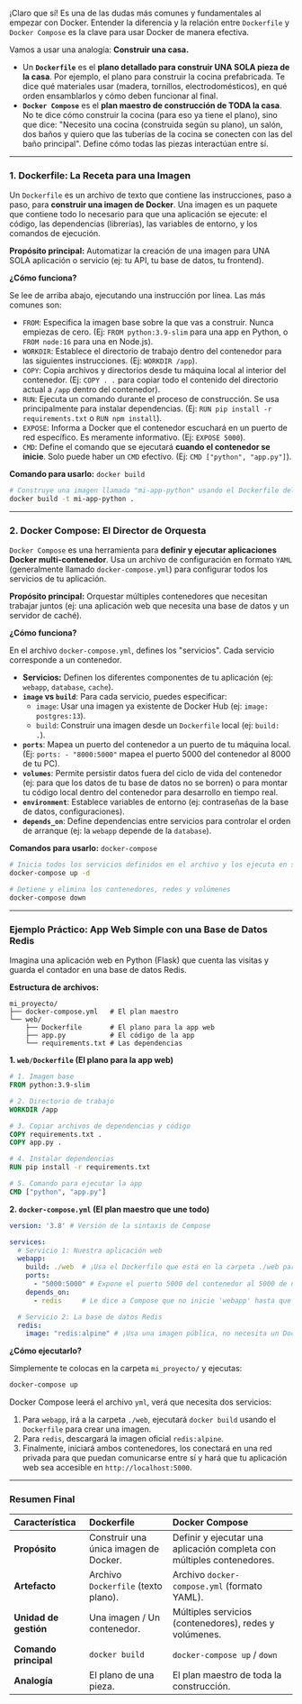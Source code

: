 ¡Claro que sí! Es una de las dudas más comunes y fundamentales al empezar con Docker. Entender la diferencia y la relación entre `Dockerfile` y `Docker Compose` es la clave para usar Docker de manera efectiva.

Vamos a usar una analogía: **Construir una casa.**

*   Un **`Dockerfile`** es el **plano detallado para construir UNA SOLA pieza de la casa**. Por ejemplo, el plano para construir la cocina prefabricada. Te dice qué materiales usar (madera, tornillos, electrodomésticos), en qué orden ensamblarlos y cómo deben funcionar al final.
*   **`Docker Compose`** es el **plan maestro de construcción de TODA la casa**. No te dice cómo construir la cocina (para eso ya tiene el plano), sino que dice: "Necesito una cocina (construida según su plano), un salón, dos baños y quiero que las tuberías de la cocina se conecten con las del baño principal". Define cómo todas las piezas interactúan entre sí.

---

### 1. Dockerfile: La Receta para una Imagen

Un `Dockerfile` es un archivo de texto que contiene las instrucciones, paso a paso, para **construir una imagen de Docker**. Una imagen es un paquete que contiene todo lo necesario para que una aplicación se ejecute: el código, las dependencias (librerías), las variables de entorno, y los comandos de ejecución.

**Propósito principal:** Automatizar la creación de una imagen para UNA SOLA aplicación o servicio (ej: tu API, tu base de datos, tu frontend).

**¿Cómo funciona?**

Se lee de arriba abajo, ejecutando una instrucción por línea. Las más comunes son:

*   `FROM`: Especifica la imagen base sobre la que vas a construir. Nunca empiezas de cero. (Ej: `FROM python:3.9-slim` para una app en Python, o `FROM node:16` para una en Node.js).
*   `WORKDIR`: Establece el directorio de trabajo dentro del contenedor para las siguientes instrucciones. (Ej: `WORKDIR /app`).
*   `COPY`: Copia archivos y directorios desde tu máquina local al interior del contenedor. (Ej: `COPY . .` para copiar todo el contenido del directorio actual a `/app` dentro del contenedor).
*   `RUN`: Ejecuta un comando durante el proceso de construcción. Se usa principalmente para instalar dependencias. (Ej: `RUN pip install -r requirements.txt` o `RUN npm install`).
*   `EXPOSE`: Informa a Docker que el contenedor escuchará en un puerto de red específico. Es meramente informativo. (Ej: `EXPOSE 5000`).
*   `CMD`: Define el comando que se ejecutará **cuando el contenedor se inicie**. Solo puede haber un `CMD` efectivo. (Ej: `CMD ["python", "app.py"]`).

**Comando para usarlo:** `docker build`

```bash
# Construye una imagen llamada "mi-app-python" usando el Dockerfile del directorio actual (.)
docker build -t mi-app-python .
```

---

### 2. Docker Compose: El Director de Orquesta

`Docker Compose` es una herramienta para **definir y ejecutar aplicaciones Docker multi-contenedor**. Usa un archivo de configuración en formato `YAML` (generalmente llamado `docker-compose.yml`) para configurar todos los servicios de tu aplicación.

**Propósito principal:** Orquestar múltiples contenedores que necesitan trabajar juntos (ej: una aplicación web que necesita una base de datos y un servidor de caché).

**¿Cómo funciona?**

En el archivo `docker-compose.yml`, defines los "servicios". Cada servicio corresponde a un contenedor.

*   **Servicios:** Definen los diferentes componentes de tu aplicación (ej: `webapp`, `database`, `cache`).
*   **`image` vs `build`**: Para cada servicio, puedes especificar:
    *   `image`: Usar una imagen ya existente de Docker Hub (ej: `image: postgres:13`).
    *   `build`: Construir una imagen desde un `Dockerfile` local (ej: `build: .`).
*   **`ports`**: Mapea un puerto del contenedor a un puerto de tu máquina local. (Ej: `ports: - "8000:5000"` mapea el puerto 5000 del contenedor al 8000 de tu PC).
*   **`volumes`**: Permite persistir datos fuera del ciclo de vida del contenedor (ej: para que los datos de tu base de datos no se borren) o para montar tu código local dentro del contenedor para desarrollo en tiempo real.
*   **`environment`**: Establece variables de entorno (ej: contraseñas de la base de datos, configuraciones).
*   **`depends_on`**: Define dependencias entre servicios para controlar el orden de arranque (ej: la `webapp` depende de la `database`).

**Comandos para usarlo:** `docker-compose`

```bash
# Inicia todos los servicios definidos en el archivo y los ejecuta en segundo plano (-d)
docker-compose up -d

# Detiene y elimina los contenedores, redes y volúmenes
docker-compose down
```

---

### Ejemplo Práctico: App Web Simple con una Base de Datos Redis

Imagina una aplicación web en Python (Flask) que cuenta las visitas y guarda el contador en una base de datos Redis.

**Estructura de archivos:**

```
mi_proyecto/
├── docker-compose.yml   # El plan maestro
└── web/
    ├── Dockerfile       # El plano para la app web
    ├── app.py           # El código de la app
    └── requirements.txt # Las dependencias
```

**1. `web/Dockerfile` (El plano para la app web)**

```dockerfile
# 1. Imagen base
FROM python:3.9-slim

# 2. Directorio de trabajo
WORKDIR /app

# 3. Copiar archivos de dependencias y código
COPY requirements.txt .
COPY app.py .

# 4. Instalar dependencias
RUN pip install -r requirements.txt

# 5. Comando para ejecutar la app
CMD ["python", "app.py"]
```

**2. `docker-compose.yml` (El plan maestro que une todo)**

```yaml
version: '3.8' # Versión de la sintaxis de Compose

services:
  # Servicio 1: Nuestra aplicación web
  webapp:
    build: ./web  # ¡Usa el Dockerfile que está en la carpeta ./web para construir la imagen!
    ports:
      - "5000:5000" # Expone el puerto 5000 del contenedor al 5000 de nuestra máquina
    depends_on:
      - redis     # Le dice a Compose que no inicie 'webapp' hasta que 'redis' esté listo

  # Servicio 2: La base de datos Redis
  redis:
    image: "redis:alpine" # ¡Usa una imagen pública, no necesita un Dockerfile!
```

**¿Cómo ejecutarlo?**

Simplemente te colocas en la carpeta `mi_proyecto/` y ejecutas:

```bash
docker-compose up
```

Docker Compose leerá el archivo `yml`, verá que necesita dos servicios:
1.  Para `webapp`, irá a la carpeta `./web`, ejecutará `docker build` usando el `Dockerfile` para crear una imagen.
2.  Para `redis`, descargará la imagen oficial `redis:alpine`.
3.  Finalmente, iniciará ambos contenedores, los conectará en una red privada para que puedan comunicarse entre sí y hará que tu aplicación web sea accesible en `http://localhost:5000`.

---

### Resumen Final

| Característica | Dockerfile | Docker Compose |
| :--- | :--- | :--- |
| **Propósito** | Construir una única imagen de Docker. | Definir y ejecutar una aplicación completa con múltiples contenedores. |
| **Artefacto** | Archivo `Dockerfile` (texto plano). | Archivo `docker-compose.yml` (formato YAML). |
| **Unidad de gestión** | Una imagen / Un contenedor. | Múltiples servicios (contenedores), redes y volúmenes. |
| **Comando principal** | `docker build` | `docker-compose up` / `down` |
| **Analogía** | El plano de una pieza. | El plan maestro de toda la construcción. |